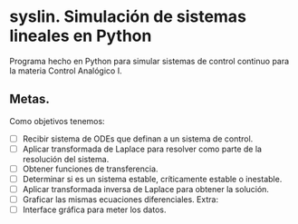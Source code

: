 # syslin. Simulación de sistemas lineales en Python
Programa hecho en Python para simular sistemas de control continuo para la
materia Control Analógico I.
## Metas.
Como objetivos tenemos:
- [ ] Recibir sistema de ODEs que definan a un sistema de control.
- [ ] Aplicar transformada de Laplace para resolver como parte de la resolución
      del sistema.
- [ ] Obtener funciones de transferencia.
- [ ] Determinar si es un sistema estable, críticamente estable o inestable.
- [ ] Aplicar transformada inversa de Laplace para obtener la solución.
- [ ] Graficar las mismas ecuaciones diferenciales.
Extra:
- [ ] Interface gráfica para meter los datos.
